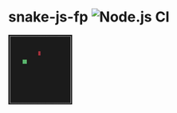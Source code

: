 # snake-js-fp ![Node.js CI](https://github.com/xuab/snake-js-fp/workflows/Node.js%20CI/badge.svg)

![Snake Demo](demo.gif)
